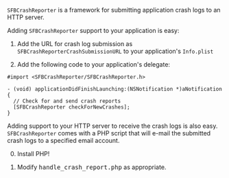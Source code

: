 `SFBCrashReporter` is a framework for submitting application crash logs to an HTTP server.

Adding `SFBCrashReporter` support to your application is easy:

1.  Add the URL for crash log submission as `SFBCrashReporterCrashSubmissionURL` to your application's `Info.plist`

2.  Add the following code to your application's delegate:

```
#import <SFBCrashReporter/SFBCrashReporter.h>

- (void) applicationDidFinishLaunching:(NSNotification *)aNotification
{
  // Check for and send crash reports
  [SFBCrashReporter checkForNewCrashes];
}
```

Adding support to your HTTP server to receive the crash logs is also easy.  `SFBCrashReporter` comes with a PHP script that will e-mail the submitted crash logs to a specified email account.

0.  Install PHP!

1.  Modify <tt>handle_crash_report.php</tt> as appropriate.
